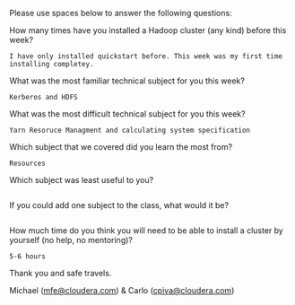 Please use spaces below to answer the following questions:


How many times have you installed a Hadoop cluster (any kind) before this week?
```
I have only installed quickstart before. This week was my first time installing completey.
```

What was the most familiar technical subject for you this week?
```
Kerberos and HDFS

```

What was the most difficult technical subject for you this week?
```
Yarn Resoruce Managment and calculating system specification
```

Which subject that we covered did you learn the most from?
```
Resources

```

Which subject was least useful to you?
```

```

If you could add one subject to the class, what would it be?
```

```

How much time do you think you will need to be able to install a cluster by yourself (no help, no mentoring)?

```
5-6 hours
```

Thank you and safe travels.

Michael (mfe@cloudera.com) & Carlo (cpiva@cloudera.com)
